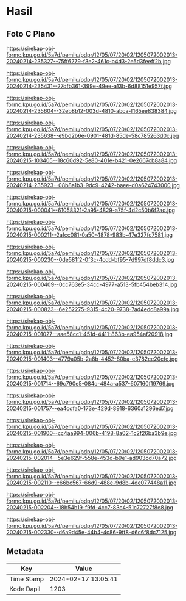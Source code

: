 # Hasil

## Foto C Plano

https://sirekap-obj-formc.kpu.go.id/5a7d/pemilu/pdpr/12/05/07/20/02/1205072002013-20240214-235327--75ff6279-f3e2-461c-b4d3-2e5d3feeff2b.jpg

https://sirekap-obj-formc.kpu.go.id/5a7d/pemilu/pdpr/12/05/07/20/02/1205072002013-20240214-235431--27dfb361-399e-49ee-a13b-6d88151e957f.jpg

https://sirekap-obj-formc.kpu.go.id/5a7d/pemilu/pdpr/12/05/07/20/02/1205072002013-20240214-235604--32eb8b12-003d-4810-abca-f165ee838384.jpg

https://sirekap-obj-formc.kpu.go.id/5a7d/pemilu/pdpr/12/05/07/20/02/1205072002013-20240214-235638--e9bd2b6e-0901-481d-85de-58c785263d0c.jpg

https://sirekap-obj-formc.kpu.go.id/5a7d/pemilu/pdpr/12/05/07/20/02/1205072002013-20240215-103405--18c60d92-5e80-401e-b421-0e2667cb8a84.jpg

https://sirekap-obj-formc.kpu.go.id/5a7d/pemilu/pdpr/12/05/07/20/02/1205072002013-20240214-235923--08b8a1b3-9dc9-4242-baee-d0a624743000.jpg

https://sirekap-obj-formc.kpu.go.id/5a7d/pemilu/pdpr/12/05/07/20/02/1205072002013-20240215-000041--61058321-2a95-4829-a75f-4d2c50b6f2ad.jpg

https://sirekap-obj-formc.kpu.go.id/5a7d/pemilu/pdpr/12/05/07/20/02/1205072002013-20240215-000211--2afcc081-0a50-4878-983b-47e327fc7581.jpg

https://sirekap-obj-formc.kpu.go.id/5a7d/pemilu/pdpr/12/05/07/20/02/1205072002013-20240215-000230--0de581f2-0f3c-4cdd-bf95-7d997df8ddc3.jpg

https://sirekap-obj-formc.kpu.go.id/5a7d/pemilu/pdpr/12/05/07/20/02/1205072002013-20240215-000409--0cc763e5-34cc-4977-a513-5fb454beb314.jpg

https://sirekap-obj-formc.kpu.go.id/5a7d/pemilu/pdpr/12/05/07/20/02/1205072002013-20240215-000823--6e252275-9315-4c20-9738-7ad4edd8a99a.jpg

https://sirekap-obj-formc.kpu.go.id/5a7d/pemilu/pdpr/12/05/07/20/02/1205072002013-20240215-001027--aae58cc1-451d-4411-863b-ea954af20918.jpg

https://sirekap-obj-formc.kpu.go.id/5a7d/pemilu/pdpr/12/05/07/20/02/1205072002013-20240215-001403--4779a05b-2a8b-4452-80ba-e3782ce20cfe.jpg

https://sirekap-obj-formc.kpu.go.id/5a7d/pemilu/pdpr/12/05/07/20/02/1205072002013-20240215-001714--69c790e5-084c-484a-a537-607160f19769.jpg

https://sirekap-obj-formc.kpu.go.id/5a7d/pemilu/pdpr/12/05/07/20/02/1205072002013-20240215-001757--ea4cdfa0-173e-429d-8918-6360a1296ed7.jpg

https://sirekap-obj-formc.kpu.go.id/5a7d/pemilu/pdpr/12/05/07/20/02/1205072002013-20240215-001900--cc4aa994-006b-4198-8a02-1c2f26ba3b9e.jpg

https://sirekap-obj-formc.kpu.go.id/5a7d/pemilu/pdpr/12/05/07/20/02/1205072002013-20240215-002014--5e3e629f-558e-453d-b9e1-ad903cd70a72.jpg

https://sirekap-obj-formc.kpu.go.id/5a7d/pemilu/pdpr/12/05/07/20/02/1205072002013-20240215-002110--c66bc567-66d9-488e-9d8b-4de077448a11.jpg

https://sirekap-obj-formc.kpu.go.id/5a7d/pemilu/pdpr/12/05/07/20/02/1205072002013-20240215-002204--18b54b19-f9fd-4cc7-83c4-51c72727f8e8.jpg

https://sirekap-obj-formc.kpu.go.id/5a7d/pemilu/pdpr/12/05/07/20/02/1205072002013-20240215-002330--d6a9d45e-44b4-4c86-9ff8-d6c6f8dc7125.jpg


## Metadata

| Key        | Value               |
| ---------- | ------------------- |
| Time Stamp | 2024-02-17 13:05:41 |
| Kode Dapil | 1203                |



